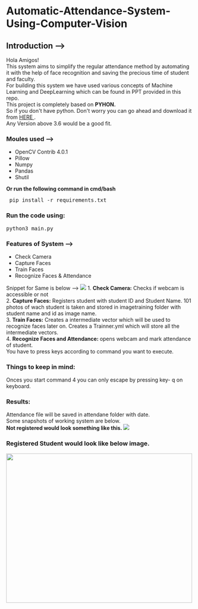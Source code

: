# Automatic-Attendance-System-Using-Computer-Vision

## Introduction --> 
Hola Amigos! <br> 
This system aims to simplify the regular attendance method by automating it with the help of face recognition and saving the precious time of student and faculty. <br>
For building this system we have used various concepts of Machine Learning and DeepLearning which can be found in PPT provided in this repo. <br>
This project is completely based on <b>PYHON.</b> <br>
So if you don't have python. Don't worry you can go ahead and download it from <a href="https://www.python.org/downloads/"> HERE </a>. <br>
Any Version above 3.6 would be a good fit.<br>

### Moules used --> 
<ul>
  <li >OpenCV Contrib 4.0.1</li>
<li >Pillow</li>
<li >Numpy</li>
<li >Pandas</li>
<li >Shutil</li>
  </ul>
  <b> Or run the following command in cmd/bash </b>
  <pre> pip install -r requirements.txt </pre>
  
### Run the code using: 
<pre>python3 main.py</pre>

### Features of System --> 
<ul>
  <li> Check Camera</li>
<li >Capture Faces</li>
<li >Train Faces</li>
<li >Recognize Faces & Attendance</li>
  </ul>
  Snippet for Same is below --> 
  <img src= "https://github.com/r-sajal/Automatic-Attendance-System-Using-Computer-Vision/blob/main/ResultImages/st1.jpg" >
  1. <b>Check Camera:</b> Checks if webcam is accessible or not<br>
  2. <b>Capture Faces:</b> Registers student with student ID and Student Name. 101 photos of wach student is taken and stored in imagetraining folder with student name and id as image name.<br>
  3. <b>Train Faces:</b> Creates a intermediate vector which will be used to recognize faces later on. Creates a Trainner.yml which will store all the intermediate vectors.<br>
  4. <b>Recognize Faces and Attendance: </b> opens webcam and mark attendance of student.<br>
  You have to press keys according to command you want to execute. <br>
  
  ### Things to keep in mind:
  Onces you start command 4 you can only escape by pressing key- q on keyboard.
  
  ### Results:
  Attendance file will be saved in attendane folder with date. <br>
  Some snapshots of working system are below.<br>
  <b> Not registered would look something like this. </b>
  <img src="https://github.com/r-sajal/Automatic-Attendance-System-Using-Computer-Vision/blob/main/ResultImages/Picture1.png">
  
  ### <b> Registered Student would look like below image. </b><br>
  <img src ="https://github.com/r-sajal/Automatic-Attendance-System-Using-Computer-Vision/blob/main/ResultImages/Picture2.jpg" style="height:400px;width:500px">
  
  

